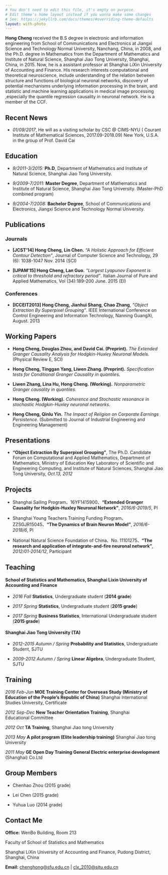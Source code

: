 ```yaml
---
# You don't need to edit this file, it's empty on purpose.
# Edit theme's home layout instead if you wanna make some changes
# See: https://jekyllrb.com/docs/themes/#overriding-theme-defaults
layout: with-photo
---
```


**Hong Cheng** received the B.S degree in electronic and information
engineering from School of Communications and Electronics at Jiangxi Science
and Technology Normal University, Nanchang, China, in 2008, and the Ph.D.
degree in Mathematics from the Department of Mathematics and Institute of
Natural Science, Shanghai Jiao Tong University, Shanghai, China, in 2015. Now,
he is a assistant professor at Shanghai LiXin University of Accounting and
Finance. His research interests computational and theoretical neuroscience,
include understanding of the relation between structure and functions of
biological neuronal networks, discovery of potential mechanisms underlying
information processing in the brain, and statistic and machine learning
applications in medical image processing ,especially the quantile regression
causality in neuronal network.  He is a member of the CCF.

## Recent News

* *01/09/2017*, He will as a visiting scholar by CSC @ CIMS-NYU ( Courant
Institute of Mathematical Sciences, 2017.09-2018.09) New York, U.S.A. in the
group of Prof. David Cai

## Education

* *9/2011-3/2015:* **Ph.D**, Department of Mathematics and Institute of Natural
Science, Shanghai Jiao Tong University.

* *9/2009-7/2011:* **Master Degree**, Department of Mathematics and Institute of
Natural Science, Shanghai Jiao Tong University. (Master-PhD combined program)

* *9/2004-7/2008:* **Bachelor Degree**, School of Communications and Electronics,
Jiangxi Science and Technology Normal University.

## Publications

### Journals

* **[JCST’14] Hong Cheng, Lin Chen.** *“A Holistic Approach for Efficient Contour
Detection”*, Journal of Computer Science and Technology, 29 (6): 1038-1047 Nov.
2014 (SCI)

* **[IJPAM’15] Hong Cheng, Lan Guo.** *“Largest Lyapunov Exponent is critical to
threshold and refractory period”*. Italian Journal of Pure and Applied
Mathematics, Vol (34):189-200 June. 2015 (EI)

### Conferences

* **[ICCEIT2013] Hong Cheng, Jianhui Shang, Chao Zhang**, *“Object Extraction By
Superpixel Grouping”*. IEEE International Conference on Control Engineering and
Information Technology, Nanning GuangXi, August. 2013

## Working Papers

* **Hong Cheng, Douglas Zhou, and David Cai. (Preprint).** *The Extended Granger Causality Analysis for Hodgkin-Huxley Neuronal Models.*(Physical Review E, SCI)

* **Hong Cheng, Tinggan Yang, Liwen Zhang. (Preprint).** *Specification tests for Conditional Granger Causality in quantiles.*

* **Liwen Zhang, Lina Hu, Hong Cheng. (Working).** *Nonparametric Granger causality in quantiles.*

* **Hong Cheng. (Working).** *Coherence and Stochastic resonance in stochastic Hodgkin-Huxley neuronal networks.*

* **Hong Cheng, Qinlu Yin.** *The Impact of Religion on Corporate Earnings Persistence.* (Submitted to Journal of Industrial Engineering and Engineering Management)

## Presentations

* **“Object Extraction By Superpixel Grouping”**, The Ph.D. Candidate Forum on Computational and Applied Mathematics, Department of Mathematics, Ministry of Education Key Laboratory of Scientific and Engineering Computing, and Institute of Natural Sciences, Shanghai Jiao Tong University, *Oct.13, 2012*

## Projects

* Shanghai Sailing Program、16YF1415900、**“Extended Granger Causality for Hodgkin-Huxley Neuronal Network”**, *2016/6-2019/5*, PI

* Shanghai Young Teachers Training Funding Program、ZZSGJR15045、**“The Dynamics of Brain Neuron Model”**, *2016/6-2018/6*, PI

* National Natural Science Foundation of China、No. 11101275、**“The research and application of integrate-and-fire neuronal network”**, *2012/01-2014/12*, Participant

## Teaching

#### School of Statistics and Mathematics, Shanghai Lixin University of Accounting and Finance

* *2016 Fall*          **Statistics**,  Undergraduate student (**2014 grade**)

* *2017 Spring*        **Statistics**,  Undergraduate student (**2015 grade**)

* *2017 Spring*        **Business Statistics**, International Undergraduate student (**2015 grade**)

#### Shanghai Jiao Tong University (TA)

* *2012-2015 Autumn / Spring*        **Probability and Statistics**, Undergraduate Student, SJTU

* *2009-2012 Autumn / Spring*        **Linear Algebra**, Undergraduate Student, SJTU

## Training

*2016 Feb-Jun*
**MOE Training Center for Overseas Study (Ministry of Education of the People’s Republic of China)** Shanghai International Studies University, Certificate

*2012 Sep-Dec*
**New Teacher Orientation Training**, Shanghai Educational Committee

*2012 Oct*
**TA Training**, Shanghai Jiao tong University

*2013 May*
**A pilot program (Elite leadership training)** Shanghai Jiao tong University

*2011 May*
**GE Open Day Training General Electric enterprise development** (Shanghai) Co.Ltd

## Group Members

* Chenhao Zhou (2015 grade)

* Lei Chen (2015 grade)

* Yuhua Luo (2014 grade)

## Contact Me

**Office:**
WenBo Building, Room 213

Faculty of School of Statistics and Mathematics

Shanghai LiXin University of Accounting and Finance, Pudong District, Shanghai, China

**Email:** [chenghong@sfu.edu.cn](mailto:chenghong@sfu.edu.cn) |
[clx_2010@sjtu.edu.cn](mailto:clx_2010@sjtu.edu.cn)


